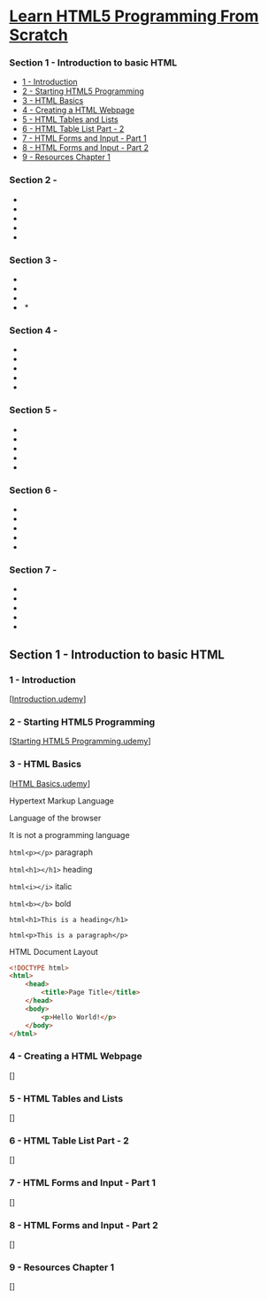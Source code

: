 
[Learn HTML5 Programming From Scratch](https://www.udemy.com/learn-html5-programming-from-scratch/learn/v4/content)
======

### <h3>Section 1 - Introduction to basic HTML</h3>
  * <a href='#1'>1 - Introduction</a>
  * <a href='#2'>2 - Starting HTML5 Programming</a>
  * <a href='#3'>3 - HTML Basics</a>
  * <a href='#4'>4 - Creating a HTML Webpage</a>
  * <a href='#5'>5 - HTML Tables and Lists</a>
  * <a href='#6'>6 - HTML Table List Part - 2</a>
  * <a href='#7'>7 - HTML Forms and Input - Part 1</a>
  * <a href='#8'>8 - HTML Forms and Input - Part 2</a>
  * <a href='#9'>9 - Resources Chapter 1</a>

### <h3>Section 2 - </h3>
  * <a href='#'></a>
  * <a href='#'></a>
  * <a href='#'></a>
  * <a href='#'></a>
  * <a href='#'></a>

### <h3>Section 3 - </h3>
  * <a href='#'></a>
  * <a href='#'></a>
  * <a href='#'></a>
  * <a href='#'></a>
  * <a href='#'></a> 

### <h3>Section 4 - </h3>
  * <a href='#'></a>
  * <a href='#'></a>
  * <a href='#'></a>
  * <a href='#'></a>
  * <a href='#'></a>
  
### <h3>Section 5 - </h3>
  * <a href='#'></a>
  * <a href='#'></a>
  * <a href='#'></a>
  * <a href='#'></a>
  * <a href='#'></a>
  
### <h3>Section 6 - </h3>
  * <a href='#'></a>
  * <a href='#'></a>
  * <a href='#'></a>
  * <a href='#'></a>
  * <a href='#'></a>
  
### <h3>Section 7 - </h3>
  * <a href='#'></a>
  * <a href='#'></a>
  * <a href='#'></a>
  * <a href='#'></a>
  * <a href='#'></a>
  
Section 1 - Introduction to basic HTML
------

### <h3 id='1'>1 - Introduction</h3>

[[Introduction.udemy](https://www.udemy.com/learn-html5-programming-from-scratch/learn/v4/t/lecture/2120422?start=0)]

### <h3 id='2'>2 - Starting HTML5 Programming</h3>

[[Starting HTML5 Programming.udemy](https://www.udemy.com/learn-html5-programming-from-scratch/learn/v4/t/lecture/247079?start=0)]

### <h3 id='3'>3 - HTML Basics</h3>

[[HTML Basics.udemy](https://www.udemy.com/learn-html5-programming-from-scratch/learn/v4/t/lecture/235751?start=0)]

Hypertext Markup Language

Language of the browser

It is not a programming language

```html<p></p>``` paragraph

```html<h1></h1>``` heading

```html<i></i>``` italic

```html<b></b>``` bold

```html<h1>This is a heading</h1>```

```html<p>This is a paragraph</p>```

HTML Document Layout

```html
<!DOCTYPE html>
<html>
    <head>
        <title>Page Title</title>
    </head>
    <body>
        <p>Hello World!</p>
    </body>
</html>    
```

### <h3 id='4'>4 - Creating a HTML Webpage</h3>

[[]()]

### <h3 id='5'>5 - HTML Tables and Lists</h3>

[[]()]

### <h3 id='6'>6 - HTML Table List Part - 2</h3>

[[]()]

### <h3 id='7'>7 - HTML Forms and Input - Part 1</h3>

[[]()]

### <h3 id='8'>8 - HTML Forms and Input - Part 2</h3>

[[]()]

### <h3 id='9'>9 - Resources Chapter 1</h3>

[[]()]

